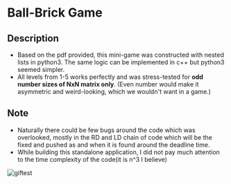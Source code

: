 # Ball-Brick Game



## Description

- Based on the pdf provided, this mini-game was constructed with nested lists in python3. 
The same logic can be implemented in c++ but python3 seemed simpler. 
- All levels from 1-5 works perfectly and was stress-tested for **odd number sizes of NxN matrix only**. (Even number would make it asymmetric and weird-looking, which we wouldn't want in a game.)

## Note
- Naturally there could be few bugs around the code which was overlooked, mostly in the RD and LD chain of code which will be the fixed and pushed as and when it is found around the deadline time.
- While building this standalone application, I did not pay much attention to the time complexity of the code(it is n^3 I believe)

![giftest](https://github.com/TejasShripal/ZOHO/blob/main/assets/Animation1.gif)


